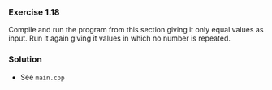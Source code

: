 ### Exercise 1.18

Compile and run the program from this section giving it only equal
values as input. Run it again giving it values in which no number is repeated.

### Solution

* See `main.cpp`
